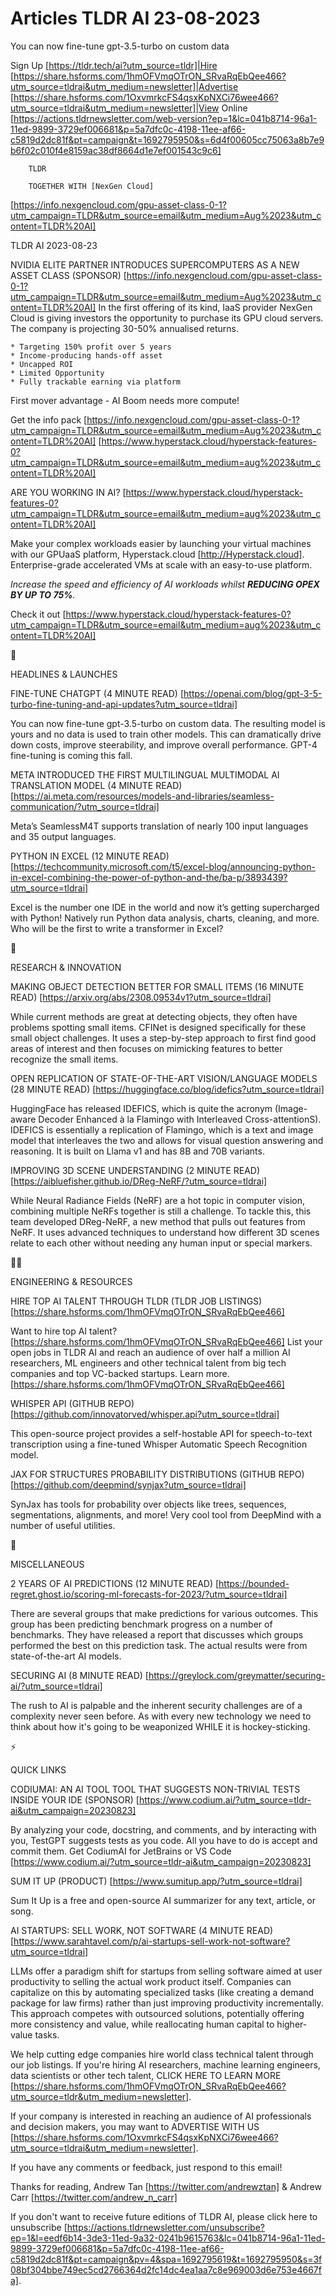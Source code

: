 # Articles TLDR AI 23-08-2023

You can now fine-tune gpt-3.5-turbo on custom data  

Sign Up [https://tldr.tech/ai?utm_source=tldr]|Hire
[https://share.hsforms.com/1hmOFVmqOTrON_SRvaRqEbQee466?utm_source=tldrai&utm_medium=newsletter]|Advertise
[https://share.hsforms.com/1OxvmrkcFS4qsxKpNXCi76wee466?utm_source=tldrai&utm_medium=newsletter]|View
Online
[https://actions.tldrnewsletter.com/web-version?ep=1&lc=041b8714-96a1-11ed-9899-3729ef006681&p=5a7dfc0c-4198-11ee-af66-c5819d2dc81f&pt=campaign&t=1692795950&s=6d4f00605cc75063a8b7e9b6f02c010f4e8159ac38df8664d1e7ef001543c9c6]


 		TLDR

 		TOGETHER WITH [NexGen Cloud]
[https://info.nexgencloud.com/gpu-asset-class-0-1?utm_campaign=TLDR&utm_source=email&utm_medium=Aug%2023&utm_content=TLDR%20AI]

TLDR AI 2023-08-23

NVIDIA ELITE PARTNER INTRODUCES SUPERCOMPUTERS AS A NEW ASSET CLASS
(SPONSOR)
[https://info.nexgencloud.com/gpu-asset-class-0-1?utm_campaign=TLDR&utm_source=email&utm_medium=Aug%2023&utm_content=TLDR%20AI]
In the first offering of its kind, IaaS provider NexGen Cloud is
giving investors the opportunity to purchase its GPU cloud servers.
The company is projecting 30-50% annualised returns.

 	* Targeting 150% profit over 5 years
 	* Income-producing hands-off asset
 	* Uncapped ROI
 	* Limited Opportunity
 	* Fully trackable earning via platform

First mover advantage - AI Boom needs more compute!

Get the info pack
[https://info.nexgencloud.com/gpu-asset-class-0-1?utm_campaign=TLDR&utm_source=email&utm_medium=Aug%2023&utm_content=TLDR%20AI]
 [https://www.hyperstack.cloud/hyperstack-features-0?utm_campaign=TLDR&utm_source=email&utm_medium=aug%2023&utm_content=TLDR%20AI]

ARE YOU WORKING IN AI?
[https://www.hyperstack.cloud/hyperstack-features-0?utm_campaign=TLDR&utm_source=email&utm_medium=aug%2023&utm_content=TLDR%20AI]

Make your complex workloads easier by launching your virtual machines
with our GPUaaS platform, Hyperstack.cloud [http://Hyperstack.cloud].
Enterprise-grade accelerated VMs at scale with an easy-to-use
platform.

_Increase the speed and efficiency of AI workloads whilst __REDUCING
OPEX BY UP TO 75%__._

Check it out
[https://www.hyperstack.cloud/hyperstack-features-0?utm_campaign=TLDR&utm_source=email&utm_medium=aug%2023&utm_content=TLDR%20AI]

🚀 

HEADLINES & LAUNCHES

FINE-TUNE CHATGPT (4 MINUTE READ)
[https://openai.com/blog/gpt-3-5-turbo-fine-tuning-and-api-updates?utm_source=tldrai]


You can now fine-tune gpt-3.5-turbo on custom data. The resulting
model is yours and no data is used to train other models. This can
dramatically drive down costs, improve steerability, and improve
overall performance. GPT-4 fine-tuning is coming this fall. 

META INTRODUCED THE FIRST MULTILINGUAL MULTIMODAL AI TRANSLATION MODEL
(4 MINUTE READ)
[https://ai.meta.com/resources/models-and-libraries/seamless-communication/?utm_source=tldrai]


Meta’s SeamlessM4T supports translation of nearly 100 input
languages and 35 output languages. 

PYTHON IN EXCEL (12 MINUTE READ)
[https://techcommunity.microsoft.com/t5/excel-blog/announcing-python-in-excel-combining-the-power-of-python-and-the/ba-p/3893439?utm_source=tldrai]


Excel is the number one IDE in the world and now it’s getting
supercharged with Python! Natively run Python data analysis, charts,
cleaning, and more. Who will be the first to write a transformer in
Excel? 

🧠 

RESEARCH & INNOVATION

MAKING OBJECT DETECTION BETTER FOR SMALL ITEMS (16 MINUTE READ)
[https://arxiv.org/abs/2308.09534v1?utm_source=tldrai] 

While current methods are great at detecting objects, they often have
problems spotting small items. CFINet is designed specifically for
these small object challenges. It uses a step-by-step approach to
first find good areas of interest and then focuses on mimicking
features to better recognize the small items. 

OPEN REPLICATION OF STATE-OF-THE-ART VISION/LANGUAGE MODELS (28 MINUTE
READ) [https://huggingface.co/blog/idefics?utm_source=tldrai] 

HuggingFace has released IDEFICS, which is quite the acronym
(Image-aware Decoder Enhanced à la Flamingo with Interleaved
Cross-attentionS). IDEFICS is essentially a replication of Flamingo,
which is a text and image model that interleaves the two and allows
for visual question answering and reasoning. It is built on Llama v1
and has 8B and 70B variants. 

IMPROVING 3D SCENE UNDERSTANDING (2 MINUTE READ)
[https://aibluefisher.github.io/DReg-NeRF/?utm_source=tldrai] 

While Neural Radiance Fields (NeRF) are a hot topic in computer
vision, combining multiple NeRFs together is still a challenge. To
tackle this, this team developed DReg-NeRF, a new method that pulls
out features from NeRF. It uses advanced techniques to understand how
different 3D scenes relate to each other without needing any human
input or special markers. 

🧑‍💻 

ENGINEERING & RESOURCES

HIRE TOP AI TALENT THROUGH TLDR (TLDR JOB LISTINGS)
[https://share.hsforms.com/1hmOFVmqOTrON_SRvaRqEbQee466] 

Want to hire top AI talent?
[https://share.hsforms.com/1hmOFVmqOTrON_SRvaRqEbQee466] List your
open jobs in TLDR AI and reach an audience of over half a million AI
researchers, ML engineers and other technical talent from big tech
companies and top VC-backed startups. Learn more.
[https://share.hsforms.com/1hmOFVmqOTrON_SRvaRqEbQee466] 

WHISPER API (GITHUB REPO)
[https://github.com/innovatorved/whisper.api?utm_source=tldrai] 

This open-source project provides a self-hostable API for
speech-to-text transcription using a fine-tuned Whisper Automatic
Speech Recognition model. 

JAX FOR STRUCTURES PROBABILITY DISTRIBUTIONS (GITHUB REPO)
[https://github.com/deepmind/synjax?utm_source=tldrai] 

SynJax has tools for probability over objects like trees, sequences,
segmentations, alignments, and more! Very cool tool from DeepMind with
a number of useful utilities. 

🎁 

MISCELLANEOUS

2 YEARS OF AI PREDICTIONS (12 MINUTE READ)
[https://bounded-regret.ghost.io/scoring-ml-forecasts-for-2023/?utm_source=tldrai]


There are several groups that make predictions for various outcomes.
This group has been predicting benchmark progress on a number of
benchmarks. They have released a report that discusses which groups
performed the best on this prediction task. The actual results were
from state-of-the-art AI models. 

SECURING AI (8 MINUTE READ)
[https://greylock.com/greymatter/securing-ai/?utm_source=tldrai] 

The rush to AI is palpable and the inherent security challenges are of
a complexity never seen before. As with every new technology we need
to think about how it's going to be weaponized WHILE it is
hockey-sticking. 

⚡ 

QUICK LINKS

CODIUMAI: AN AI TOOL TOOL THAT SUGGESTS NON-TRIVIAL TESTS INSIDE YOUR
IDE (SPONSOR)
[https://www.codium.ai/?utm_source=tldr-ai&utm_campaign=20230823] 

By analyzing your code, docstring, and comments, and by interacting
with you, TestGPT suggests tests as you code. All you have to do is
accept and commit them. Get CodiumAI for JetBrains or VS Code
[https://www.codium.ai/?utm_source=tldr-ai&utm_campaign=20230823] 

SUM IT UP (PRODUCT) [https://www.sumitup.app/?utm_source=tldrai] 

Sum It Up is a free and open-source AI summarizer for any text,
article, or song. 

AI STARTUPS: SELL WORK, NOT SOFTWARE (4 MINUTE READ)
[https://www.sarahtavel.com/p/ai-startups-sell-work-not-software?utm_source=tldrai]


LLMs offer a paradigm shift for startups from selling software aimed
at user productivity to selling the actual work product itself.
Companies can capitalize on this by automating specialized tasks (like
creating a demand package for law firms) rather than just improving
productivity incrementally. This approach competes with outsourced
solutions, potentially offering more consistency and value, while
reallocating human capital to higher-value tasks. 

 We help cutting edge companies hire world class technical talent
through our job listings. If you're hiring AI researchers, machine
learning engineers, data scientists or other tech talent, CLICK HERE
TO LEARN MORE
[https://share.hsforms.com/1hmOFVmqOTrON_SRvaRqEbQee466?utm_source=tldr&utm_medium=newsletter].


If your company is interested in reaching an audience of AI
professionals and decision makers, you may want to ADVERTISE WITH US
[https://share.hsforms.com/1OxvmrkcFS4qsxKpNXCi76wee466?utm_source=tldrai&utm_medium=newsletter].


If you have any comments or feedback, just respond to this email! 

Thanks for reading, 
Andrew Tan [https://twitter.com/andrewztan] & Andrew Carr
[https://twitter.com/andrew_n_carr] 

If you don't want to receive future editions of TLDR AI, please click
here to unsubscribe
[https://actions.tldrnewsletter.com/unsubscribe?ep=1&l=eedf6b14-3de3-11ed-9a32-0241b9615763&lc=041b8714-96a1-11ed-9899-3729ef006681&p=5a7dfc0c-4198-11ee-af66-c5819d2dc81f&pt=campaign&pv=4&spa=1692795619&t=1692795950&s=3f08bf304bbe749ec5cd2766364d2fc14dc4ea1aa7c8e969003d6e753e4667fa].
